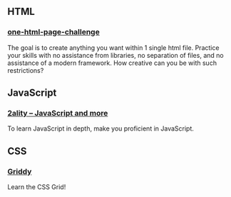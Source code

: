 ## HTML

### [one-html-page-challenge](https://github.com/Metroxe/one-html-page-challenge)

The goal is to create anything you want within 1 single html file. Practice your skills with no assistance from libraries, no separation of files, and no assistance of a modern framework. How creative can you be with such restrictions?

## JavaScript

### [2ality – JavaScript and more](https://2ality.com/index.html)

To learn JavaScript in depth, make you proficient in JavaScript.

## CSS

### [Griddy](https://griddy.io/)

Learn the CSS Grid!

